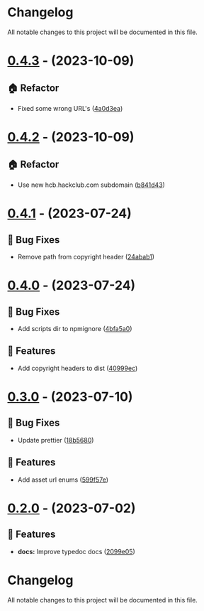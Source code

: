 # Changelog

All notable changes to this project will be documented in this file.

# [0.4.3](https://github.com/devramsean0/hcb.js/compare/v0.4.3...v0.4.3) - (2023-10-09)

## 🏠 Refactor

-   Fixed some wrong URL's ([4a0d3ea](https://github.com/devramsean0/hcb.js/commit/4a0d3eae5013bb0129103e94da93bbfd5b8cbcbd))

# [0.4.2](https://github.com/devramsean0/hcb.js/compare/v0.4.2...v0.4.2) - (2023-10-09)

## 🏠 Refactor

-   Use new hcb.hackclub.com subdomain ([b841d43](https://github.com/devramsean0/hcb.js/commit/b841d43a0fb3a7725874ce078466614d089d9b18))

# [0.4.1](https://github.com/devramsean0/hcb.js/compare/v0.4.0...v0.4.1) - (2023-07-24)

## 🐛 Bug Fixes

-   Remove path from copyright header ([24abab1](https://github.com/devramsean0/hcb.js/commit/24abab11889547b062dc4af28c995f4c5622f030))

# [0.4.0](https://github.com/devramsean0/hcb.js/compare/v0.3.2...v0.4.0) - (2023-07-24)

## 🐛 Bug Fixes

-   Add scripts dir to npmignore ([4bfa5a0](https://github.com/devramsean0/hcb.js/commit/4bfa5a08ab046a7286365ca90c40a9b7e73b9c16))

## 🚀 Features

-   Add copyright headers to dist ([40999ec](https://github.com/devramsean0/hcb.js/commit/40999ec416b4e6a260ac128ae15f9195793dbb53))

# [0.3.0](https://github.com/sapphiredev/framework/compare/v0.2.0...v0.3.0) - (2023-07-10)

## 🐛 Bug Fixes

-   Update prettier ([18b5680](https://github.com/sapphiredev/framework/commit/18b5680d95c6920f0c2c628dea1dfca6c8613f18))

## 🚀 Features

-   Add asset url enums ([599f57e](https://github.com/sapphiredev/framework/commit/599f57e4506684562d4fe20d5fb8901074486e4a))

# [0.2.0](https://github.com/sapphiredev/framework/compare/v0.1.1...v0.2.0) - (2023-07-02)

## 🚀 Features

-   **docs:** Improve typedoc docs ([2099e05](https://github.com/sapphiredev/framework/commit/2099e059a66ca10309a8cd0252bad53e39b9e122))

# Changelog

All notable changes to this project will be documented in this file.
